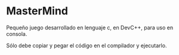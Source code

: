 # MasterMind

Pequeño juego desarrollado en lenguaje c, en DevC++, para uso en consola.

Sólo debe copiar y pegar el código en el compilador y ejecutarlo.

